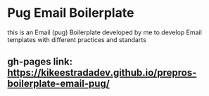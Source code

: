 # Pug Email Boilerplate 

this is an Email (pug) Boilerplate developed by me to develop Email templates with different practices and standarts 

## gh-pages link: https://kikeestradadev.github.io/prepros-boilerplate-email-pug/
